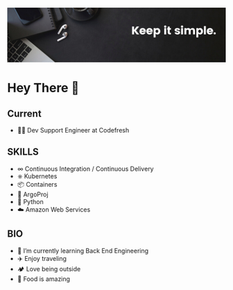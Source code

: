 ![keep it simple banner](./assests/banner.png)

# Hey There 👋

## Current

- 🧑‍💻 Dev Support Engineer at Codefresh

## SKILLS

- ∞ Continuous Integration / Continuous Delivery
- ⎈ Kubernetes
- 📦 Containers
- 🚀 ArgoProj
- 🐍 Python
- ☁️ Amazon Web Services

## BIO

- 🌱 I’m currently learning Back End Engineering
- ✈️ Enjoy traveling
- 🏕️ Love being outside
- 🍎 Food is amazing
